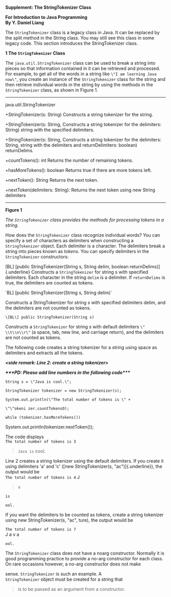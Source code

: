 **Supplement: The StringTokenizer Class**

**For Introduction to Java Programming\
By Y. Daniel Liang**

The `StringTokenizer` class is a legacy class in Java. It
can be replaced by the split method in the String class. You may still
see this class in some legacy code. This section introduces the
StringTokenizer class.

**1 The `StringTokenizer` Class**

The `java.util.StringTokenizer` class can be used to break a
string into pieces so that information contained in it can be retrieved
and processed. For example, to get all of the words in a string like
`\"I am learning Java now\"`, you create an instance of the
`StringTokenizer` class for the string and then retrieve
individual words in the string by using the methods in the
`StringTokenizer` class, as shown in Figure 1.

  --------------------------------- -------------------------------------
  java.util.StringTokenizer         

  +StringTokenizer(s: String)       Constructs a string tokenizer for the
                                    string.

  +StringTokenizer(s: String,       Constructs a string tokenizer for the
  delimiters: String)               string with the specified delimiters.

  +StringTokenizer(s: String,       Constructs a string tokenizer for the
  delimiters: String,               string with the delimiters and
  returnDelimiters: boolean)        returnDelims.

  +countTokens(): int               Returns the number of remaining
                                    tokens.

  +hasMoreTokens(): boolean         Returns true if there are more tokens
                                    left.

  +nextToken(): String              Returns the next token.

  +nextToken(delimiters: String):   Returns the next token using new
  String                            delimiters
  --------------------------------- -------------------------------------

**Figure 1**

*The `StringTokenizer` class provides the methods for
processing tokens in a string.*

How does the `StringTokenizer` class recognize individual
words? You can specify a set of characters as delimiters when
constructing a `StringTokenizer` object. Each delimiter is a
character. The delimiters break a string into pieces known as *tokens*.
You can specify delimiters in the `StringTokenizer`
constructors:

\[BL\] [public StringTokenizer(String s, String delim, boolean
returnDelims)]{.underline} Constructs a `StringTokenizer`
for string s with specified delimiters. Each character in the string
`delim` is a delimiter. If `returnDelims` is
true, the delimiters are counted as tokens.

\`BL\] [public StringTokenizer(String s, String delim)`

Constructs a StringTokenizer for string s with specified delimiters
delim, and the delimiters are not counted as tokens.

`\[BL\] public StringTokenizer(String s)`

Constructs a `StringTokenizer` for string s with default
delimiters `\" \\t\\n\\r\"` (a space, tab, new line, and
carriage return), and the delimiters are not counted as tokens.

The following code creates a string tokenizer for a string using space
as delimiters and extracts all the tokens.

***\<side remark: Line 2: create a string tokenizer\>***

***\*\*\*PD: Please add line numbers in the following code\*\*\****

`String s = \"Java is cool.\";`

`StringTokenizer tokenizer = new StringTokenizer(s);`

`System.out.println(\"The total number of tokens is \" +`

`\^\^okeni zer.countTokensO);`

`while (tokenizer.hasMoreTokens())`

System.out.println(tokenizer.nextToken());

The code displays  
`The total number of tokens is 3`
>
> `Java is` cool.

Line 2 creates a string tokenizer using the default delimiters. If you
create it using delimiters \'a\' and \'c\' ([new StringTokenizer(s,
\"ac\")]{.underline}), the output would be  
`The total number of tokens is 4` J
>
> v

`is`

`ool.`

If you want the delimiters to be counted as tokens, create a string
tokenizer using new StringTokenizer(s, \"ac\", ture), the output would
be

`The total number of tokens is 7`  
J a v a

`ool.`

The `StringTokenizer` class does not have a no­arg
constructor. Normally it is good programming practice to provide a
no-arg constructor for each class. On rare occasions however, a no-arg
constructor does not make

sense. `StringTokenizer` is such an example. A  
`StringTokenizer` object must be created for a string that
> is to be passed as an argument from a constructor.
